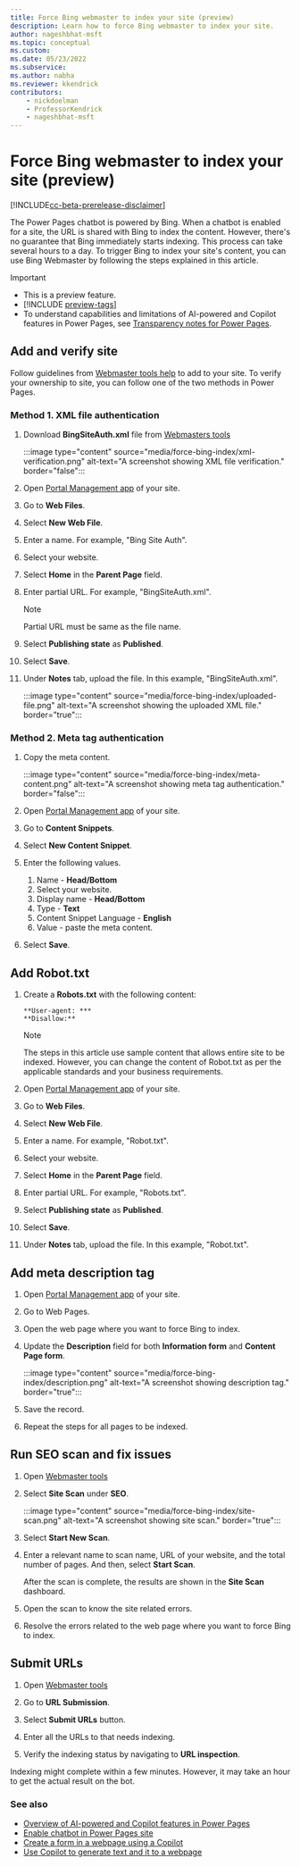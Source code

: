 ```yaml
---
title: Force Bing webmaster to index your site (preview)
description: Learn how to force Bing webmaster to index your site.
author: nageshbhat-msft
ms.topic: conceptual
ms.custom: 
ms.date: 05/23/2022
ms.subservice:
ms.author: nabha
ms.reviewer: kkendrick
contributors:
    - nickdoelman
    - ProfessorKendrick
    - nageshbhat-msft
---
```


# Force Bing webmaster to index your site (preview)

[!INCLUDE[cc-beta-prerelease-disclaimer](../includes/cc-beta-prerelease-disclaimer.md)]

The Power Pages chatbot is powered by Bing. When a chatbot is enabled for a site, the URL is shared with Bing to index the content. However, there's no guarantee that Bing immediately starts indexing. This process can take several hours to a day. To trigger Bing to index your site's content, you can use Bing Webmaster by following the steps explained in this article.

> [!IMPORTANT]
> - This is a preview feature.
> - [!INCLUDE [preview-tags](../includes/cc-preview-features-definition.md)]
> - To understand capabilities and limitations of AI-powered and Copilot features in Power Pages, see [Transparency notes for Power Pages](../transparency-note.md).

## Add and verify site

Follow guidelines from [Webmaster tools help](https://www.bing.com/webmasters/help/add-and-verify-site-12184f8b) to add to your site. To verify your ownership to site, you can follow one of the two methods in Power Pages.

### Method 1. XML file authentication

1. Download **BingSiteAuth.xml** file from [Webmasters tools](https://www.bing.com/webmasters/help/add-and-verify-site-12184f8b)

    :::image type="content" source="media/force-bing-index/xml-verification.png" alt-text="A screenshot showing XML file verification." border="false":::

1. Open [Portal Management app](../configure/portal-management-app.md) of your site.

1. Go to **Web Files**.

1. Select **New Web File**.

1. Enter a name. For example, "Bing Site Auth".

1. Select your website.

1. Select **Home** in the **Parent Page** field.

1. Enter partial URL. For example, "BingSiteAuth.xml".

    > [!NOTE]
    > Partial URL must be same as the file name.

1. Select **Publishing state** as **Published**.

1. Select **Save**.

1. Under **Notes** tab, upload the file. In this example, "BingSiteAuth.xml".

    :::image type="content" source="media/force-bing-index/uploaded-file.png" alt-text="A screenshot showing the uploaded XML file." border="true":::

### Method 2. Meta tag authentication

1. Copy the meta content.

    :::image type="content" source="media/force-bing-index/meta-content.png" alt-text="A screenshot showing meta tag authentication." border="false":::

1. Open [Portal Management app](../configure/portal-management-app.md) of your site.

1. Go to **Content Snippets**.

1. Select **New Content Snippet**.

1. Enter the following values.

    1. Name - **Head/Bottom**
    1. Select your website.
    1. Display name - **Head/Bottom**
    1. Type - **Text**
    1. Content Snippet Language - **English**
    1. Value - paste the meta content.

1. Select **Save**.

## Add Robot.txt

1. Create a **Robots.txt** with the following content:

    ```
    **User-agent: ***
    **Disallow:**
    ```

    > [!NOTE]
    > The steps in this article use sample content that allows entire site to be indexed. However, you can change the content of Robot.txt as per the applicable standards and your business requirements.

1. Open [Portal Management app](../configure/portal-management-app.md) of your site.

1. Go to **Web Files**.

1. Select **New Web File**.

1. Enter a name. For example, "Robot.txt".

1. Select your website.

1. Select **Home** in the **Parent Page** field.

1. Enter partial URL. For example, "Robots.txt".

1. Select **Publishing state** as **Published**.

1. Select **Save**.

1. Under **Notes** tab, upload the file. In this example, "Robot.txt".

## Add meta description tag

1. Open [Portal Management app](../configure/portal-management-app.md) of your site.

1. Go to Web Pages.

1. Open the web page where you want to force Bing to index.

1. Update the **Description** field for both **Information form** and **Content Page form**.

    :::image type="content" source="media/force-bing-index/description.png" alt-text="A screenshot showing description tag." border="true":::

1. Save the record.

1. Repeat the steps for all pages to be indexed.

## Run SEO scan and fix issues

1. Open [Webmaster tools](https://www.bing.com/webmasters/sitescan)

1. Select **Site Scan** under **SEO**.

    :::image type="content" source="media/force-bing-index/site-scan.png" alt-text="A screenshot showing site scan." border="true":::

1. Select **Start New Scan**.

1. Enter a relevant name to scan name, URL of your website, and the total number of pages. And then, select **Start Scan**.

    After the scan is complete, the results are shown in the **Site Scan** dashboard.    

1. Open the scan to know the site related errors.

1. Resolve the errors related to the web page where you want to force Bing to index.

## Submit URLs

1. Open [Webmaster tools](https://www.bing.com/webmasters/sitescan)

1. Go to **URL Submission**.

1. Select **Submit URLs** button.

1. Enter all the URLs to that needs indexing.

1. Verify the indexing status by navigating to **URL inspection**.

Indexing might complete within a few minutes. However, it may take an hour to get the actual result on the bot.

### See also

- [Overview of AI-powered and Copilot features in Power Pages](../configure/ai-copilot-overview.md)
- [Enable chatbot in Power Pages site](enable-chatbot.md)
- [Create a form in a webpage using a Copilot](add-form-copilot.md)
- [Use Copilot to generate text and it to a webpage](add-text-copilot.md)